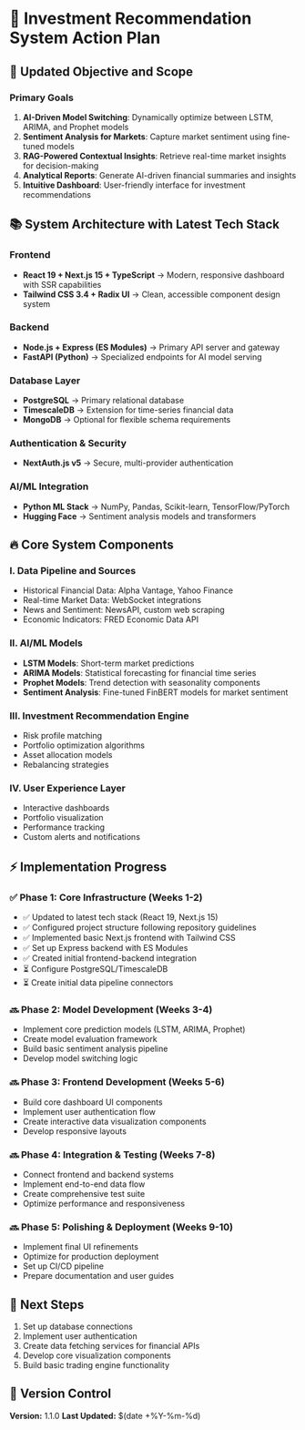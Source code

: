 # 🚀 Investment Recommendation System Action Plan

## 🎯 Updated Objective and Scope

### Primary Goals
1. **AI-Driven Model Switching**: Dynamically optimize between LSTM, ARIMA, and Prophet models
2. **Sentiment Analysis for Markets**: Capture market sentiment using fine-tuned models
3. **RAG-Powered Contextual Insights**: Retrieve real-time market insights for decision-making
4. **Analytical Reports**: Generate AI-driven financial summaries and insights
5. **Intuitive Dashboard**: User-friendly interface for investment recommendations

## 📚 System Architecture with Latest Tech Stack

### Frontend
- **React 19 + Next.js 15 + TypeScript** → Modern, responsive dashboard with SSR capabilities
- **Tailwind CSS 3.4 + Radix UI** → Clean, accessible component design system

### Backend
- **Node.js + Express (ES Modules)** → Primary API server and gateway
- **FastAPI (Python)** → Specialized endpoints for AI model serving

### Database Layer
- **PostgreSQL** → Primary relational database
- **TimescaleDB** → Extension for time-series financial data
- **MongoDB** → Optional for flexible schema requirements

### Authentication & Security
- **NextAuth.js v5** → Secure, multi-provider authentication

### AI/ML Integration
- **Python ML Stack** → NumPy, Pandas, Scikit-learn, TensorFlow/PyTorch
- **Hugging Face** → Sentiment analysis models and transformers

## 🔥 Core System Components

### I. Data Pipeline and Sources
- Historical Financial Data: Alpha Vantage, Yahoo Finance
- Real-time Market Data: WebSocket integrations
- News and Sentiment: NewsAPI, custom web scraping
- Economic Indicators: FRED Economic Data API

### II. AI/ML Models
- **LSTM Models**: Short-term market predictions
- **ARIMA Models**: Statistical forecasting for financial time series
- **Prophet Models**: Trend detection with seasonality components
- **Sentiment Analysis**: Fine-tuned FinBERT models for market sentiment

### III. Investment Recommendation Engine
- Risk profile matching
- Portfolio optimization algorithms
- Asset allocation models
- Rebalancing strategies

### IV. User Experience Layer
- Interactive dashboards
- Portfolio visualization
- Performance tracking
- Custom alerts and notifications

## ⚡️ Implementation Progress

### ✅ Phase 1: Core Infrastructure (Weeks 1-2)
- ✅ Updated to latest tech stack (React 19, Next.js 15) 
- ✅ Configured project structure following repository guidelines
- ✅ Implemented basic Next.js frontend with Tailwind CSS
- ✅ Set up Express backend with ES Modules
- ✅ Created initial frontend-backend integration
- ⏳ Configure PostgreSQL/TimescaleDB
- ⏳ Create initial data pipeline connectors

### 🔜 Phase 2: Model Development (Weeks 3-4)
- Implement core prediction models (LSTM, ARIMA, Prophet)
- Create model evaluation framework
- Build basic sentiment analysis pipeline
- Develop model switching logic

### 🔜 Phase 3: Frontend Development (Weeks 5-6)
- Build core dashboard UI components
- Implement user authentication flow
- Create interactive data visualization components
- Develop responsive layouts

### 🔜 Phase 4: Integration & Testing (Weeks 7-8)
- Connect frontend and backend systems
- Implement end-to-end data flow
- Create comprehensive test suite
- Optimize performance and responsiveness

### 🔜 Phase 5: Polishing & Deployment (Weeks 9-10)
- Implement final UI refinements
- Optimize for production deployment
- Set up CI/CD pipeline
- Prepare documentation and user guides

## 🚩 Next Steps

1. Set up database connections
2. Implement user authentication
3. Create data fetching services for financial APIs
4. Develop core visualization components
5. Build basic trading engine functionality

## 🔄 Version Control
**Version:** 1.1.0
**Last Updated:** $(date +%Y-%m-%d) 
